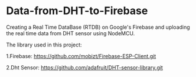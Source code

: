# Data-from-DHT-to-Firebase
Creating a Real Time DataBase (RTDB) on Google's Firebase and uploading the real time data from DHT sensor using NodeMCU.

The library used in this project: 

 1.Firebase: https://github.com/mobizt/Firebase-ESP-Client.git

 2.Dht Sensor: https://github.com/adafruit/DHT-sensor-library.git
